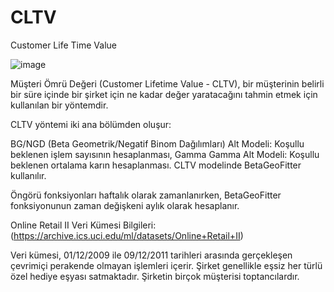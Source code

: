 # CLTV
Customer Life Time Value

![image](https://github.com/furkansukan/CLTV/assets/115731123/302eaf5e-177f-4ccc-a249-2ee93154c449)


Müşteri Ömrü Değeri (Customer Lifetime Value - CLTV), bir müşterinin belirli bir süre içinde bir şirket için ne kadar değer yaratacağını tahmin etmek için kullanılan bir yöntemdir.

CLTV yöntemi iki ana bölümden oluşur:

BG/NGD (Beta Geometrik/Negatif Binom Dağılımları) Alt Modeli: Koşullu beklenen işlem sayısının hesaplanması,
Gamma Gamma Alt Modeli: Koşullu beklenen ortalama karın hesaplanması.
CLTV modelinde BetaGeoFitter kullanılır.

Öngörü fonksiyonları haftalık olarak zamanlanırken, BetaGeoFitter fonksiyonunun zaman değişkeni aylık olarak hesaplanır.

Online Retail II Veri Kümesi Bilgileri: (https://archive.ics.uci.edu/ml/datasets/Online+Retail+II)

Veri kümesi, 01/12/2009 ile 09/12/2011 tarihleri arasında gerçekleşen çevrimiçi perakende olmayan işlemleri içerir. Şirket genellikle eşsiz her türlü özel hediye eşyası satmaktadır. Şirketin birçok müşterisi toptancılardır.
